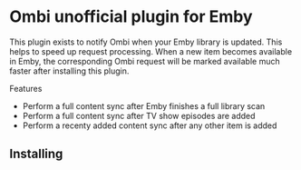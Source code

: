 # Ombi unofficial plugin for Emby

This plugin exists to notify Ombi when your Emby library is updated. This helps to speed up request processing. When a new item becomes available in Emby, the corresponding Ombi request will be marked available much faster after installing this plugin.

Features

- Perform a full content sync after Emby finishes a full library scan
- Perform a full content sync after TV show episodes are added
- Perform a recenty added content sync after any other item is added

## Installing
